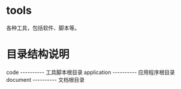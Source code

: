 # tools
各种工具，包括软件、脚本等。

# 目录结构说明
code ---------- 工具脚本根目录
application ---------- 应用程序根目录
document ---------- 文档根目录
